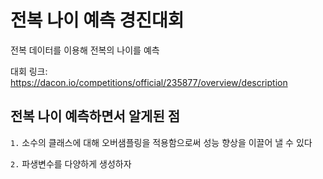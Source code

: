 # 전복 나이 예측 경진대회

전복 데이터를 이용해 전복의 나이를 예측

대회 링크: https://dacon.io/competitions/official/235877/overview/description

## 전복 나이 예측하면서 알게된 점

`1.` 소수의 클래스에 대해 오버샘플링을 적용함으로써 성능 향상을 이끌어 낼 수 있다

`2.` 파생변수를 다양하게 생성하자
